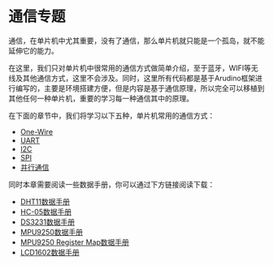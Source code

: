 # 通信专题

通信，在单片机中尤其重要，没有了通信，那么单片机就只能是一个孤岛，就不能延伸它的能力。

在这里，我们只对单片机中很常用的通信方式做简单介绍，至于蓝牙，WIFI等无线及其他通信方式，这里不会涉及。同时，这里所有代码都是基于Arudino框架进行编写的，主要是环境搭建方便，但是内容是基于通信原理，所以完全可以移植到其他任何一种单片机，重要的学习每一种通信其中的原理。

在下面的章节中，我们将学习以下五种，单片机常用的通信方式：

- [One-Wire](Serial/One-Wire/Intro.md)
- [UART](Serial/UART/Intro.md)
- [I2C](Serial/I2C/Intro.md)
- [SPI](Serial/SPI/Intro.md)
- [并行通信](Parallel/Intro.md)

同时本章需要阅读一些数据手册，你可以通过下方链接阅读下载：

<ul>
  <li><a href="Datasheet/DHT11.pdf" target="_blank">DHT11数据手册</a></li>
  <li><a href="Datasheet/HC-05.pdf" target="_blank">HC-05数据手册</a></li>
  <li><a href="Datasheet/DS3231.pdf" target="_blank">DS3231数据手册</a></li>
  <li><a href="Datasheet/MPU9250.pdf" target="_blank">MPU9250数据手册</a></li>
  <li><a href="Datasheet/MPU9250-Register-Map.pdf" target="_blank">MPU9250 Register Map数据手册</a></li>
  <li><a href="Datasheet/LCD1602.pdf" target="_blank">LCD1602数据手册</a></li>
</ul>